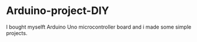 # Arduino-project-DIY

I bought myselft Arduino Uno microcontroller board and i made some simple projects.
